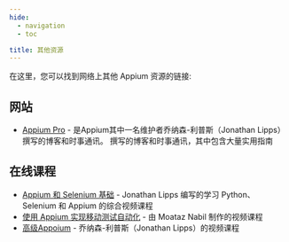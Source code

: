 ```yaml
---
hide:
  - navigation
  - toc

title: 其他资源
---
```


在这里，您可以找到网络上其他 Appium 资源的链接:

## 网站

- [Appium Pro](https://appiumpro.com) - 是Appium其中一名维护者乔纳森-利普斯（Jonathan Lipps）撰写的博客和时事通讯。
撰写的博客和时事通讯，其中包含大量实用指南

## 在线课程

- [Appium 和 Selenium 基础](https://ui.headspin.io/university/learn/appium-selenium-fundamentals-2020) - Jonathan Lipps 编写的学习 Python、Selenium 和 Appium 的综合视频课程
- [使用 Appium 实现移动测试自动化](https://testautomationu.applitools.com/appium-java-tutorial/) - 由 Moataz Nabil 制作的视频课程
- [高级Appoium](https://www.linkedin.com/learning/advanced-appium) - 乔纳森-利普斯（Jonathan Lipps）的视频课程
 
